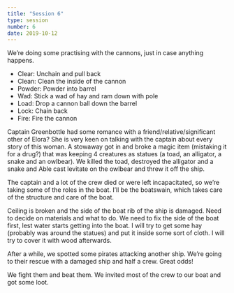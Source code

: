 ```yaml
---
title: "Session 6"
type: session
number: 6
date: 2019-10-12
---
```


We’re doing some practising with the cannons, just in case anything happens.

- Clear: Unchain and pull back
- Clean: Clean the inside of the cannon
- Powder: Powder into barrel
- Wad: Stick a wad of hay and ram down with pole
- Load: Drop a cannon ball down the barrel
- Lock: Chain back
- Fire: Fire the cannon

Captain Greenbottle had some romance with a friend/relative/significant other of Elora? She is very keen on talking with the captain about every story of this woman.
A stowaway got in and broke a magic item (mistaking it for a drug?) that was keeping 4 creatures as statues (a toad, an alligator, a snake and an owlbear). We killed the toad, destroyed the alligator and a snake and Able cast levitate on the owlbear and threw it off the ship.

The captain and a lot of the crew died or were left incapacitated, so we’re taking some of the roles in the boat. I’ll be the boatswain, which takes care of the structure and care of the boat.

Ceiling is broken and the side of the boat rib of the ship is damaged. Need to decide on materials and what to do.
We need to fix the side of the boat first, lest water starts getting into the boat. I will try to get some hay (probably was around the statues) and put it inside some sort of cloth. I will try to cover it with wood afterwards.

After a while, we spotted some pirates attacking another ship. We’re going to their rescue with a damaged ship and half a crew. Great odds!

We fight them and beat them. We invited most of the crew to our boat and got some loot.
